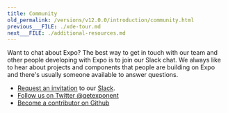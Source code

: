 ```yaml
---
title: Community
old_permalink: /versions/v12.0.0/introduction/community.html
previous___FILE: ./xde-tour.md
next___FILE: ./additional-resources.md
---
```


Want to chat about Expo? The best way to get in touch with our team and other people developing with Expo is to join our Slack chat. We always like to hear about projects and components that people are building on Expo and there's usually someone available to answer questions.

-   [Request an invitation](https://slack.expo.io/) to our [Slack](https://exponentjs.slack.com/).
-   [Follow us on Twitter @getexponent](https://twitter.com/getexponent)
-   [Become a contributor on Github](https://github.com/exponent)
